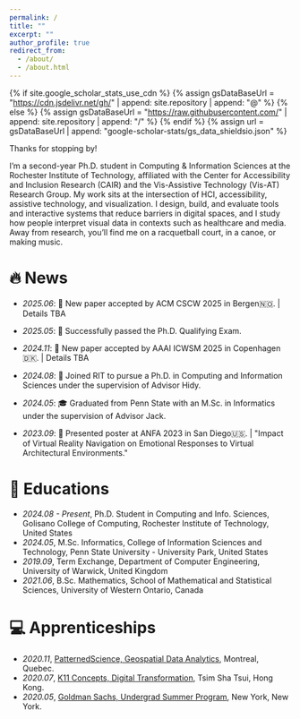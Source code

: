```yaml
---
permalink: /
title: ""
excerpt: ""
author_profile: true
redirect_from: 
  - /about/
  - /about.html
---
```


{% if site.google_scholar_stats_use_cdn %}
{% assign gsDataBaseUrl = "https://cdn.jsdelivr.net/gh/" | append: site.repository | append: "@" %}
{% else %}
{% assign gsDataBaseUrl = "https://raw.githubusercontent.com/" | append: site.repository | append: "/" %}
{% endif %}
{% assign url = gsDataBaseUrl | append: "google-scholar-stats/gs_data_shieldsio.json" %}

<span class='anchor' id='about-me'></span>

Thanks for stopping by!

I’m a second-year Ph.D. student in Computing & Information Sciences at the Rochester Institute of Technology, affiliated with the Center for Accessibility and Inclusion Research (CAIR) and the Vis-Assistive Technology (Vis-AT) Research Group. My work sits at the intersection of HCI, accessibility, assistive technology, and visualization. I design, build, and evaluate tools and interactive systems that reduce barriers in digital spaces, and I study how people interpret visual data in contexts such as healthcare and media. Away from research, you’ll find me on a racquetball court, in a canoe, or making music.

# 🔥 News
- *2025.06*: 🎉 New paper accepted by ACM CSCW 2025 in Bergen🇳🇴. | Details TBA

- *2025.05*: 📖 Successfully passed the Ph.D. Qualifying Exam.

- *2024.11*: 🎉 New paper accepted by AAAI ICWSM 2025 in Copenhagen🇩🇰. | Details TBA

- *2024.08*: 📖 Joined RIT to pursue a Ph.D. in Computing and Information Sciences under the supervision of Advisor Hidy.

- *2024.05*: 🎓 Graduated from Penn State with an M.Sc. in Informatics under the supervision of Advisor Jack.

- *2023.09*: 🎉 Presented poster at ANFA 2023 in San Diego🇺🇸. | "Impact of Virtual Reality Navigation on Emotional Responses to Virtual Architectural Environments."

<!-- - *2023.09*: 🎉Abstract Accepted by ANFA 2023, San Diego.  -->

<!-- - *2020.08*: 🎉Abstract Accepted by IACHSS 2020, Milan. | Social Support of Life-Simulation Video Games -->

<!-- # 📝 Publications 
🚧detour en route🚧... -->

<!-- <div class='paper-box'><div class='paper-box-image'><div><div class="badge">CVPR 2016</div><img src='images/500x300.png' alt="sym" width="100%"></div></div> -->
<!-- <div class='paper-box-text' markdown="1"> -->

<!-- [Deep Residual Learning for Image Recognition](https://openaccess.thecvf.com/content_cvpr_2016/papers/He_Deep_Residual_Learning_CVPR_2016_paper.pdf) -->

<!-- **Kaiming He**, Xiangyu Zhang, Shaoqing Ren, Jian Sun -->

<!-- [**Project**](https://scholar.google.com/citations?view_op=view_citation&hl=zh-CN&user=DhtAFkwAAAAJ&citation_for_view=DhtAFkwAAAAJ:ALROH1vI_8AC) <strong><span class='show_paper_citations' data='DhtAFkwAAAAJ:ALROH1vI_8AC'></span></strong> -->
<!-- - Lorem ipsum dolor sit amet, consectetur adipiscing elit. Vivamus ornare aliquet ipsum, ac tempus justo dapibus sit amet.  -->
<!-- </div>
</div> -->

<!-- - [Lorem ipsum dolor sit amet, consectetur adipiscing elit. Vivamus ornare aliquet ipsum, ac tempus justo dapibus sit amet](https://github.com), A, B, C, **CVPR 2020** -->

<!-- # 🎖 Honors and Awards
🚧detour en route🚧... -->

<!-- - *2021.10* Lorem ipsum dolor sit amet, consectetur adipiscing elit. Vivamus ornare aliquet ipsum, ac tempus justo dapibus sit amet. 
- *2021.09* Lorem ipsum dolor sit amet, consectetur adipiscing elit. Vivamus ornare aliquet ipsum, ac tempus justo dapibus sit amet.  -->

# 📖 Educations
- *2024.08 - Present*, Ph.D. Student in Computing and Info. Sciences, Golisano College of Computing, Rochester Institute of Technology, United States
- *2024.05*, M.Sc. Informatics, College of Information Sciences and Technology, Penn State University - University Park, United States
- *2019.09*, Term Exchange, Department of Computer Engineering, University of Warwick, United Kingdom
- *2021.06*, B.Sc. Mathematics, School of Mathematical and Statistical Sciences, University of Western Ontario, Canada

<!-- # 💬 Invited Talks
🚧detour🚧... -->

<!-- - *2021.06*, Lorem ipsum dolor sit amet, consectetur adipiscing elit. Vivamus ornare aliquet ipsum, ac tempus justo dapibus sit amet. 
- *2021.03*, Lorem ipsum dolor sit amet, consectetur adipiscing elit. Vivamus ornare aliquet ipsum, ac tempus justo dapibus sit amet.  \| [\[video\]](https://github.com/) -->

# 💻 Apprenticeships

- *2020.11*, [PatternedScience, Geospatial Data Analytics](https://www.patterned.science/), Montreal, Quebec.
- *2020.07*, [K11 Concepts, Digital Transformation](https://www.k11musea.com/), Tsim Sha Tsui, Hong Kong.
- *2020.05*, [Goldman Sachs, Undergrad Summer Program](https://www.goldmansachs.com/), New York, New York.